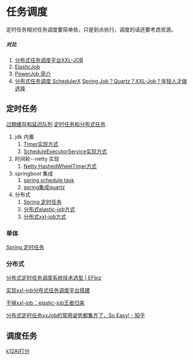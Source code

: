 # 任务调度

定时任务相对任务调度要简单些，只是到点执行，调度的话还要考虑资源。

##### 对比
1. [分布式任务调度平台XXL-JOB](https://www.xuxueli.com/xxl-job/)
2. [ElasticJob](https://shardingsphere.apache.org/elasticjob/current/cn/overview/)
3. [PowerJob 简介](https://www.yuque.com/powerjob/guidence/intro)
4. [分布式任务调度 SchedulerX](https://help.aliyun.com/product/147760.html)
[Spring Job？Quartz？XXL-Job？年轻人才做选择](https://mp.weixin.qq.com/s?__biz=MzUzMTA2NTU2Ng==&mid=2247490679&idx=1&sn=25374dbdcca95311d41be5d7b7db454d)


## 定时任务
[过期缓存和延迟队列](过期缓存和延迟队列.md)
[定时任务和分布式任务](https://pdai.tech/md/arch/arch-z-job.html)

1. jdk 内置
	1. [Timer实现方式](https://pdai.tech/md/spring/springboot/springboot-x-task-timer.html)
	2. [ ScheduleExecutorService实现方式 ](https://pdai.tech/md/spring/springboot/springboot-x-task-executor-timer.html)
2. 时间轮--netty 实现
	1. [Netty HashedWheelTimer方式](https://pdai.tech/md/spring/springboot/springboot-x-task-hashwheeltimer-timer.html)
3. springboot 集成
	1. [spring schedule task](Spring%20定时任务.md#SpringTask)
	2. [spring集成quartz](Spring%20定时任务.md#Quartz)
4. 分布式
	1. [Spring 定时任务](Spring%20定时任务.md#分布式)
	2. [分布式elastic-job方式](https://pdai.tech/md/spring/springboot/springboot-x-task-elastic-job-timer.html)
	3. [分布式xxl-job方式](https://pdai.tech/md/spring/springboot/springboot-x-task-xxl-job-timer.html) 

### 单体
[Spring 定时任务](Spring%20定时任务.md)

### 分布式

[分布式定时任务调度系统技术选型 | EFbiz](http://www.expectfly.com/2017/08/15/%E5%88%86%E5%B8%83%E5%BC%8F%E5%AE%9A%E6%97%B6%E4%BB%BB%E5%8A%A1%E6%96%B9%E6%A1%88%E6%8A%80%E6%9C%AF%E9%80%89%E5%9E%8B/)

[实现xxl-job分布式任务调度平台搭建](https://mp.weixin.qq.com/s?__biz=MzIyODE5NjUwNQ==&mid=2653322746&idx=1&sn=1c3d6c7a00ab2fdc6c6e7e814245180a)

[干掉xxl-job：elastic-job王者归来](https://mp.weixin.qq.com/s?__biz=MzU0MzQ5MDA0Mw==&mid=2247492234&idx=1&sn=401be3ef98e35f9dcdc5a72470a8acf3)

[分布式定时任务xxJob的常用姿势都集齐了，So Easy! - 知乎](https://zhuanlan.zhihu.com/p/146131407)


## 调度任务
[k12AI打分](k12AI打分.md)


